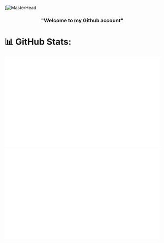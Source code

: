 [![MasterHead](https://present.readthedocs.io/en/latest/_images/welcome-to-coding.gif)
<h3 align="center">"Welcome to my Github account"</h3>

# 📊 GitHub Stats:
![](https://raw.githubusercontent.com/HSley13/github-stats/master/generated/languages.svg#gh-dark-mode-only) <br/>
![](https://raw.githubusercontent.com/HSley13/github-stats/master/generated/overview.svg#gh-dark-mode-only) <br/>
